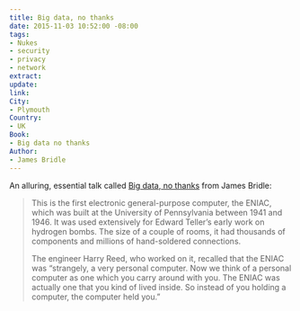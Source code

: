 ```yaml
---
title: Big data, no thanks
date: 2015-11-03 10:52:00 -08:00
tags:
- Nukes
- security
- privacy
- network
extract: 
update: 
link: 
City:
- Plymouth
Country:
- UK
Book:
- Big data no thanks
Author:
- James Bridle
---
```


An alluring, essential talk called [Big data, no thanks](http://booktwo.org/notebook/big-data-no-thanks/) from James Bridle:

> This is the first electronic general-purpose computer, the ENIAC, which was built at the University of Pennsylvania between 1941 and 1946. It was used extensively for Edward Teller’s early work on hydrogen bombs. The size of a couple of rooms, it had thousands of components and millions of hand-soldered connections.
>
> The engineer Harry Reed, who worked on it, recalled that the ENIAC was “strangely, a very personal computer. Now we think of a personal computer as one which you carry around with you. The ENIAC was actually one that you kind of lived inside. So instead of you holding a computer, the computer held you.”
